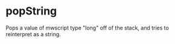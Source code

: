 # popString

Pops a value of mwscript type "long" off of the stack, and tries to reinterpret as a string.
